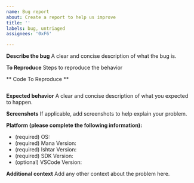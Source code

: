 ```yaml
---
name: Bug report
about: Create a report to help us improve
title: ''
labels: bug, untriaged
assignees: '0xF6'

---
```


**Describe the bug**
A clear and concise description of what the bug is.

**To Reproduce**
Steps to reproduce the behavior

** Code To Reproduce **
```csharp

```

**Expected behavior**
A clear and concise description of what you expected to happen.

**Screenshots**
If applicable, add screenshots to help explain your problem.



**Platform (please complete the following information):**
 - (required) OS: 
 - (required) Mana Version:
 - (required) Ishtar Version:
 - (required) SDK Version: 
 - (optional) VSCode Version:

**Additional context**
Add any other context about the problem here.
